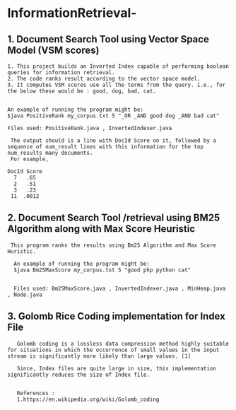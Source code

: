 # InformationRetrieval-

## 1. Document Search Tool using Vector Space Model (VSM scores)

    1. This project builds an Inverted Index capable of performing boolean queries for information retrieval.  
    2. The code ranks result according to the vector space model.   
    3. It computes VSM scores use all the terms from the query. i.e., for the below these would be : good, dog, bad, cat.  


    An example of running the program might be:
    $java PositiveRank my_corpus.txt 5 "_OR _AND good dog _AND bad cat"
    
    Files used: PositiveRank.java , InvertedIndexer.java

     The output should is a line with DocId Score on it, followed by a sequence of num_result lines with this information for the top num_results many documents.
     For example,

    DocId Score  
      7   .65   
      2   .51  
      3   .23   
     11  .0012  



## 2. Document Search Tool /retrieval using BM25 Algorithm along with Max Score Heuristic 
     This program ranks the results using Bm25 Algorithm and Max Score Huristic.
     
      An example of running the program might be:
      $java Bm25MaxScore my_corpus.txt 5 "good php python cat"
      
      
      Files used: Bm25MaxScore.java , InvertedIndexer.java , MinHeap.java , Node.java

## 3. Golomb Rice Coding implementation for Index File
       Golomb coding is a lossless data compression method highly suitable for situations in which the occurrence of small values in the input stream is significantly more likely than large values. [1]
       
       Since, Index files are quite large in size, this implementation significantly reduces the size of Index file.
       
       
       References :
       1.https://en.wikipedia.org/wiki/Golomb_coding
